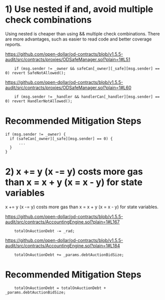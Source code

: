 # 1) Use nested if and, avoid multiple check combinations

Using nested is cheaper than using && multiple check combinations. There are more advantages, such as easier to read code and better coverage reports.

https://github.com/open-dollar/od-contracts/blob/v1.5.5-audit/src/contracts/proxies/ODSafeManager.sol?plain=1#L51
```
    if (msg.sender != _owner && safeCan[_owner][_safe][msg.sender] == 0) revert SafeNotAllowed();
```


https://github.com/open-dollar/od-contracts/blob/v1.5.5-audit/src/contracts/proxies/ODSafeManager.sol?plain=1#L60
```
    if (msg.sender != _handler && handlerCan[_handler][msg.sender] == 0) revert HandlerNotAllowed();
```

# Recommended Mitigation Steps

```
if (msg.sender != _owner) {
  if (safeCan[_owner][_safe][msg.sender] == 0) {
      ...
  }
}
```

# 2) x += y (x -= y) costs more gas than x = x + y (x = x - y) for state variables
x += y (x -= y) costs more gas than x = x + y (x = x - y) for state variables.

https://github.com/open-dollar/od-contracts/blob/v1.5.5-audit/src/contracts/AccountingEngine.sol?plain=1#L167
```
    totalOnAuctionDebt -= _rad;
```

https://github.com/open-dollar/od-contracts/blob/v1.5.5-audit/src/contracts/AccountingEngine.sol?plain=1#L184
```
    totalOnAuctionDebt += _params.debtAuctionBidSize;
```

# Recommended Mitigation Steps
```
    totalOnAuctionDebt = totalOnAuctionDebt + _params.debtAuctionBidSize;
```
